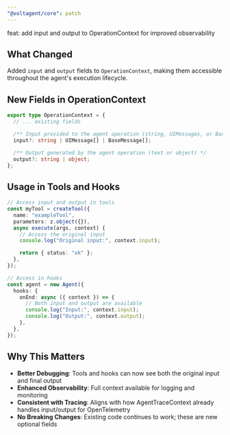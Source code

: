 ```yaml
---
"@voltagent/core": patch
---
```


feat: add input and output to OperationContext for improved observability

## What Changed

Added `input` and `output` fields to `OperationContext`, making them accessible throughout the agent's execution lifecycle.

## New Fields in OperationContext

```typescript
export type OperationContext = {
  // ... existing fields

  /** Input provided to the agent operation (string, UIMessages, or BaseMessages) */
  input?: string | UIMessage[] | BaseMessage[];

  /** Output generated by the agent operation (text or object) */
  output?: string | object;
};
```

## Usage in Tools and Hooks

```typescript
// Access input and output in tools
const myTool = createTool({
  name: "exampleTool",
  parameters: z.object({}),
  async execute(args, context) {
    // Access the original input
    console.log("Original input:", context.input);

    return { status: "ok" };
  },
});

// Access in hooks
const agent = new Agent({
  hooks: {
    onEnd: async ({ context }) => {
      // Both input and output are available
      console.log("Input:", context.input);
      console.log("Output:", context.output);
    },
  },
});
```

## Why This Matters

- **Better Debugging**: Tools and hooks can now see both the original input and final output
- **Enhanced Observability**: Full context available for logging and monitoring
- **Consistent with Tracing**: Aligns with how AgentTraceContext already handles input/output for OpenTelemetry
- **No Breaking Changes**: Existing code continues to work; these are new optional fields
